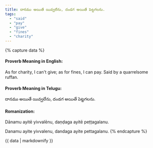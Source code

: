 ```yaml
---
title: దానము అయితే యివ్వలేను, దండగ అయితే పెట్టగలను.
tags:
  - "said"
  - "pay"
  - "give"
  - "fines"
  - "charity"
---
```


{% capture data %}
#### Proverb Meaning in English:
As for charity, I can't give; as for fines, I can pay.
Said by a quarrelsome ruffan.

#### Proverb Meaning in Telugu:
దానము అయితే యివ్వలేను, దండగ అయితే పెట్టగలను.

#### Romanization:
Dānamu ayitē yivvalēnu, daṇḍaga ayitē peṭṭagalanu.

Danamu ayite yivvalenu, dandaga ayite pettagalanu.
{% endcapture %}

{{ data | markdownify }}

